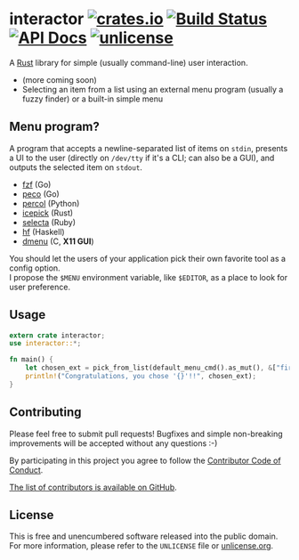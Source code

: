 # interactor [![crates.io](https://img.shields.io/crates/v/interactor.svg)](https://crates.io/crates/interactor) [![Build Status](https://img.shields.io/travis/myfreeweb/interactor.svg?style=flat)](https://travis-ci.org/myfreeweb/interactor) [![API Docs](https://img.shields.io/badge/api-docs-yellow.svg?style=flat)](https://myfreeweb.github.io/autodocs/interactor/interactor) [![unlicense](https://img.shields.io/badge/un-license-green.svg?style=flat)](http://unlicense.org)

A [Rust] library for simple (usually command-line) user interaction.

- (more coming soon)
- Selecting an item from a list using an external menu program (usually a fuzzy finder) or a built-in simple menu

[Rust]: https://www.rust-lang.org

## Menu program?

A program that accepts a newline-separated list of items on `stdin`, presents a UI to the user (directly on `/dev/tty` if it's a CLI; can also be a GUI), and outputs the selected item on `stdout`.

- [fzf](https://github.com/junegunn/fzf) (Go)
- [peco](https://github.com/peco/peco) (Go)
- [percol](https://github.com/mooz/percol) (Python)
- [icepick](https://github.com/felipesere/icepick) (Rust)
- [selecta](https://github.com/garybernhardt/selecta) (Ruby)
- [hf](https://github.com/Refefer/hf) (Haskell)
- [dmenu](http://tools.suckless.org/dmenu/) (C, **X11 GUI**)

You should let the users of your application pick their own favorite tool as a config option.  
I propose the `$MENU` environment variable, like `$EDITOR`, as a place to look for user preference.

## Usage

```rust
extern crate interactor;
use interactor::*;

fn main() {
    let chosen_ext = pick_from_list(default_menu_cmd().as_mut(), &["first", "second"], "Selection: ").unwrap();
    println!("Congratulations, you chose '{}'!!", chosen_ext);
}
```

## Contributing

Please feel free to submit pull requests!
Bugfixes and simple non-breaking improvements will be accepted without any questions :-)

By participating in this project you agree to follow the [Contributor Code of Conduct](http://contributor-covenant.org/version/1/2/0/).

[The list of contributors is available on GitHub](https://github.com/myfreeweb/interactor/graphs/contributors).

## License

This is free and unencumbered software released into the public domain.  
For more information, please refer to the `UNLICENSE` file or [unlicense.org](http://unlicense.org).
